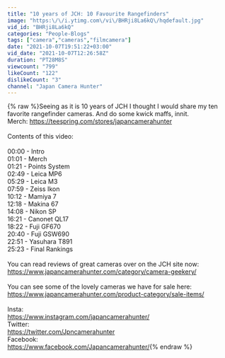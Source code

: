 ```yaml
---
title: "10 years of JCH: 10 Favourite Rangefinders"
image: "https:\/\/i.ytimg.com\/vi\/BHRji8La6kQ\/hqdefault.jpg"
vid_id: "BHRji8La6kQ"
categories: "People-Blogs"
tags: ["camera","cameras","filmcamera"]
date: "2021-10-07T19:51:22+03:00"
vid_date: "2021-10-07T12:26:58Z"
duration: "PT28M8S"
viewcount: "799"
likeCount: "122"
dislikeCount: "3"
channel: "Japan Camera Hunter"
---
```

{% raw %}Seeing as it is 10 years of JCH I thought I would share my ten favorite rangefinder cameras. And do some kwick maffs, innit. <br />Merch: <a rel="nofollow" target="blank" href="https://teespring.com/stores/japancamerahunter">https://teespring.com/stores/japancamerahunter</a><br /><br />Contents of this video:<br /><br />00:00 - Intro<br />01:01 - Merch<br />01:21 - Points System<br />02:49 - Leica MP6<br />05:29 - Leica M3<br />07:59 - Zeiss Ikon<br />10:12 - Mamiya 7<br />12:18 - Makina 67<br />14:08 - Nikon SP<br />16:21 - Canonet QL17<br />18:22 - Fuji GF670<br />20:40 - Fuji GSW690<br />22:51 - Yasuhara T891<br />25:23 - Final Rankings<br /><br />You can read reviews of great cameras over on the JCH site now: <br /><a rel="nofollow" target="blank" href="https://www.japancamerahunter.com/category/camera-geekery/">https://www.japancamerahunter.com/category/camera-geekery/</a><br /><br />You can see some of the lovely cameras we have for sale here: <br /><a rel="nofollow" target="blank" href="https://www.japancamerahunter.com/product-category/sale-items/">https://www.japancamerahunter.com/product-category/sale-items/</a><br /><br />Insta:<br /><a rel="nofollow" target="blank" href="https://www.instagram.com/japancamerahunter/">https://www.instagram.com/japancamerahunter/</a><br />Twitter: <br /><a rel="nofollow" target="blank" href="https://twitter.com/Jpncamerahunter">https://twitter.com/Jpncamerahunter</a><br />Facebook:<br /><a rel="nofollow" target="blank" href="https://www.facebook.com/Japancamerahunter/">https://www.facebook.com/Japancamerahunter/</a>{% endraw %}
